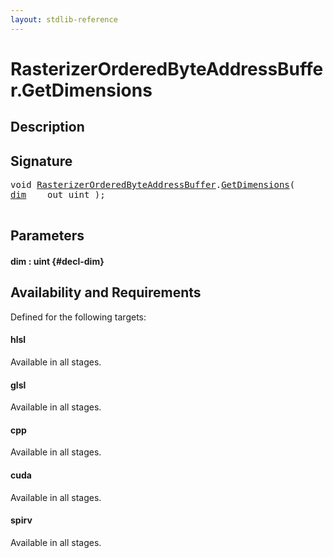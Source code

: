 ```yaml
---
layout: stdlib-reference
---
```


# RasterizerOrderedByteAddressBuffer\.GetDimensions

## Description





## Signature 

<pre>
void <a href="/stdlib-reference/types/RasterizerOrderedByteAddressBuffer/index" class="code_type">RasterizerOrderedByteAddressBuffer</a>.<a href="/stdlib-reference/types/RasterizerOrderedByteAddressBuffer/GetDimensions">GetDimensions</a>(
<a href="/stdlib-reference/types/RasterizerOrderedByteAddressBuffer/GetDimensions#decl-dim" class="code_param">dim</a>    out uint );

</pre>

## Parameters

#### dim  : uint {#decl-dim}

## Availability and Requirements

Defined for the following targets:

#### hlsl
Available in all stages.

#### glsl
Available in all stages.

#### cpp
Available in all stages.

#### cuda
Available in all stages.

#### spirv
Available in all stages.




